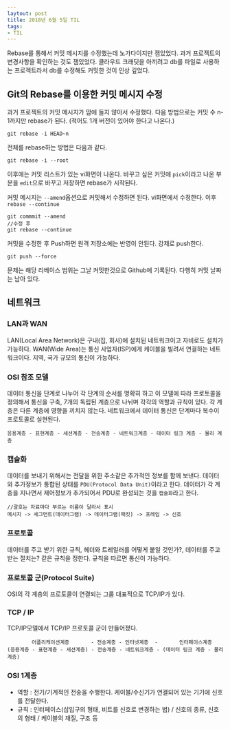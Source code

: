 ```yaml
---
laytout: post
title: 2018년 6월 5일 TIL
tags:
- TIL
---
```

Rebase를 통해서 커밋 메시지를 수정했는데 노가다이지만 잼있었다. 과거 프로젝트의 변경사항을 확인하는 것도 잼있었다. 클라우드 크래딧을 아끼려고 db를 파일로 사용하는 프로젝트라서 db를 수정해도 커밋한 것이 인상 깊었다.

## Git의 Rebase를 이용한 커밋 메시지 수정
과거 프로젝트의 커밋 메시지가 맘에 들지 않아서 수정했다.
다음 방법으로는 커밋 수 n-1까지만 rebase가 된다. (적어도 1개 버전이 있어야 한다고 나온다.)
```
git rebase -i HEAD~n
```

전체를 rebase하는 방법은 다음과 같다.
```
git rebase -i --root
```
이후에는 커밋 리스트가 있는 vi화면이 나온다. 
바꾸고 싶은 커밋에 `pick`이라고 나온 부분을 `edit`으로 바꾸고 저장하면 rebase가 시작된다.

커밋 메시지는 `--amend`옵션으로 커밋해서 수정하면 된다. vi화면에서 수정한다. 이후 `rebase --continue`
```
git commmit --amend
//수정 후
git rebase --continue
```

커밋을 수정한 후 Push하면 원격 저장소에는 반영이 안된다. 강제로 push한다.
```
git push --force
```
문제는 해당 리베이스 범위는 그날 커밋한것으로 Github에 기록된다. 다행히 커밋 날짜는 남아 있다.

## 네트워크
### LAN과 WAN
LAN(Local Area Network)은 구내(집, 회사)에 설치된 네트워크이고 자비로도 설치가 가능하다. WAN(Wide Area)는 통신 사업자(ISP)에게 케이블을 빌려서 연결하는 네트워크이다. 지역, 국가 규모의 통신이 가능하다.

### OSI 참조 모델
데이터 통신을 단계로 나누어 각 단계의 순서를 명확히 하고 이 모델에 따라 프로토콜을 정의해서 통신을 구축, 7개의 독립된 계층으로 나뉘며 각각의 역할과 규칙이 있다. 각 계층은 다른 계층에 영향을 끼치지 않는다. 네트워크에서 데이터 통신은 단계마다 복수이 프로토콜로 실현된다.
```
응용계층 - 표현계층 - 세션계층 - 전송계층 - 네트워크계층 - 데이터 링크 계층 - 물리 계층
```

### 캡슐화
데이터를 보내기 위해서는 전달을 위한 주소같은 추가적인 정보를 함께 보낸다. 데이터와 추가정보가 통합된 상태를 `PDU(Protocol Data Unit)`이라고 한다. 데이터가 각 계층을 지나면서 제어정보가 추가되어서 PDU로 완성되는 것을 `캡슐화`라고 한다.
```
//괄호는 자료마다 부르는 이름이 달라서 표시
메시지 -> 세그먼트(데이터그램) -> 데이터그램(패킷) -> 프레임 -> 신호 
```
### 프로토콜
데이터를 주고 받기 위한 규칙, 헤더와 트레일러를 어떻게 붙일 것인가?, 데이터를 주고 받는 절치는? 같은 규칙을 정한다. 규칙을 따르면 통신이 가능하다.

### 프로토콜 군(Protocol Suite)
OSI의 각 계층의 프로토콜이 연결되는 그룹 대표적으로 TCP/IP가 있다.

### TCP / IP
TCP/IP모델에서 TCP/IP 프로토콜 군이 만들어졌다.
```
        어플리케이션계층       - 전송계층 - 인터넷계층  -       인터페이스계층
(응용계층 - 표현계층 - 세션계층) - 전송계층 - 네트워크계층 - (데이터 링크 계층 - 물리 계층)
```

### OSI 1계층
- 역할 : 전기/기계적인 전송을 수행한다. 케이블/수신기가 연결되어 있는 기기에 신호를 전달한다.
- 규칙 : 인터페이스(삽입구의 형태, 비트를 신호로 변경하는 법) / 신호의 종류, 신호의 형태 / 케이블의 재질, 구조 등   


